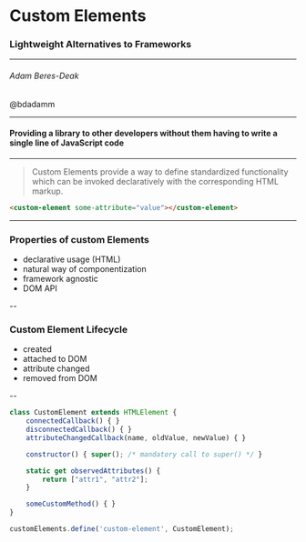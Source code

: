 <!-- .x-slide: data-background="assets/sport-fitness-workout-resolution.jpg" -->
<!-- .slide: data-background="assets/elephant-cub-tsavo-kenya-66898.jpeg" -->
<!-- .slide: id="opening-slide" -->

# Custom Elements

### Lightweight Alternatives to Frameworks

-----

###### Adam Beres-Deak

@bdadamm

---

#### Providing a library to other developers without them having to write a single line of JavaScript code

---

> Custom Elements provide a way to define standardized functionality which can be invoked declaratively with the corresponding HTML markup.

```html
<custom-element some-attribute="value"></custom-element>
```

---

### Properties of custom Elements

- declarative usage (HTML)
- natural way of componentization
- framework agnostic
- DOM API

--

### Custom Element Lifecycle

- created
- attached to DOM
- attribute changed
- removed from DOM

--

```javascript
class CustomElement extends HTMLElement {
    connectedCallback() { }
    disconnectedCallback() { }
    attributeChangedCallback(name, oldValue, newValue) { }

    constructor() { super(); /* mandatory call to super() */ }

    static get observedAttributes() {
        return ["attr1", "attr2"];
    }

    someCustomMethod() { }
}

customElements.define('custom-element', CustomElement);
```
